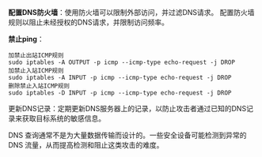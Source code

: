 **配置DNS防火墙**：使用防火墙可以限制外部访问，并过滤DNS请求。 配置防火墙规则以阻止未经授权的DNS请求，并限制访问频率。


**禁止ping**：
```
加禁止出站ICMP规则
sudo iptables -A OUTPUT -p icmp --icmp-type echo-request -j DROP
加禁止入站ICMP规则
sudo iptables -A INPUT -p icmp --icmp-type echo-request -j DROP
删除禁止入站ICMP规则
sudo iptables -D INPUT -p icmp --icmp-type echo-request -j DROP
```


 更新DNS记录：定期更新DNS服务器上的记录，以防止攻击者通过已知的DNS记录来获取目标系统的敏感信息。


DNS 查询通常不是为大量数据传输而设计的。一些安全设备可能检测到异常的 DNS 流量，从而提高检测和阻止这类攻击的难度。

